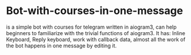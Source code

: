# Bot-with-courses-in-one-message
is a simple bot with courses for telegram written in aiogram3, can help beginners to familiarize with the trivial functions of aiogram3. It has: Inline Keyboard, Reply keyboard, work with callback data, almost all the work of the bot happens in one message by editing it.
